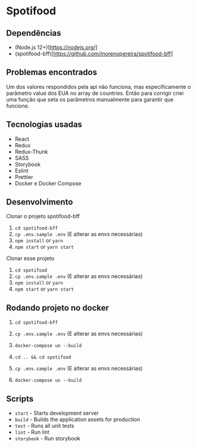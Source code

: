 # Spotifood

## Dependências

- (Node.js 12+)[https://nodejs.org/]
- (spotifood-bff)[https://github.com/morenopereira/spotifood-bff]

## Problemas encontrados

Um dos valores respondidos pela api não funciona, mas especificamente o parâmetro value dos EUA no array de countries. Então para corrigir criei uma função que seta os parâmetros manualmente para garantir que funcione.

## Tecnologias usadas

- React
- Redux
- Redux-Thunk
- SASS
- Storybook
- Eslint
- Prettier
- Docker e Docker Compose

## Desenvolvimento

Clonar o projeto spotifood-bff

1. `cd spotifood-bff`
2. `cp .env.sample .env` (E alterar as envs necessárias)
3. `npm install` or `yarn`
4. `npm start` or `yarn start`

Clonar esse projeto

1. `cd spotifood`
2. `cp .env.sample .env` (E alterar as envs necessárias)
3. `npm install` or `yarn`
4. `npm start` or `yarn start`

## Rodando projeto no docker

1. `cd spotifood-bff`
2. `cp .env.sample .env` (E alterar as envs necessárias)
3. `docker-compose uo --build`

4. `cd .. && cd spotifood`
5. `cp .env.sample .env` (E alterar as envs necessárias)
6. `docker-compose uo --build`

## Scripts

- `start` - Starts development server
- `build` - Builds the application assets for production
- `test` - Runs all unit tests
- `lint` - Run lint
- `storybook` - Run storybook
